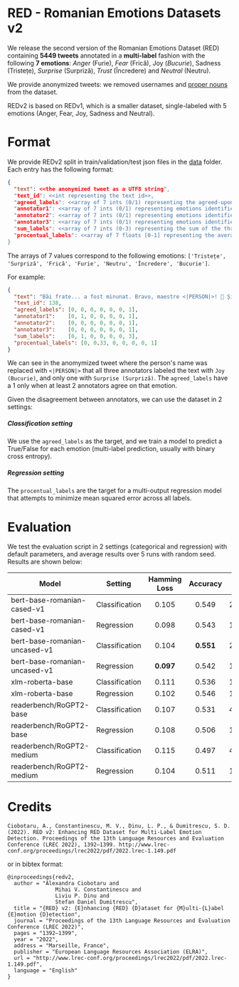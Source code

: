 # RED - Romanian Emotions Datasets v2

We release the second version of the Romanian Emotions Dataset (RED) containing **5449 tweets** annotated in a **multi-label** fashion with the following **7 emotions**: _Anger_ (Furie), _Fear_ (Frică), Joy (_Bucurie_), Sadness (Tristețe),  _Surprise_ (Surpriză), _Trust_ (Încredere) and _Neutral_ (Neutru).

We provide anonymized tweets: we removed usernames and [proper nouns](https://github.com/dumitrescustefan/roner) from the dataset. 

REDv2 is based on REDv1, which is a smaller dataset, single-labeled with 5 emotions (Anger, Fear, Joy, Sadness and Neutral). 

# Format

We provide REDv2 split in train/validation/test json files in the [data](data) folder. Each entry has the following format:

```json
{
  "text": <<the anonymized tweet as a UTF8 string",
  "text_id": <<int representing the text id>>,
  "agreed_labels": <<array of 7 ints (0/1) representing the agreed-upon emotion>>,
  "annotator1": <<array of 7 ints (0/1) representing emotions identified by annotator 1>>,
  "annotator2": <<array of 7 ints (0/1) representing emotions identified by annotator 2>>,
  "annotator3": <<array of 7 ints (0/1) representing emotions identified by annotator 3>>,
  "sum_labels": <<array of 7 ints (0-3) representing the sum of the three annotators>>,
  "procentual_labels": <<array of 7 floats [0-1] representing the average sum of the three annotators>> 
}
```

The arrays of 7 values correspond to the following emotions: ``['Tristețe', 'Surpriză', 'Frică', 'Furie', 'Neutru', 'Încredere', 'Bucurie']``.

For example:

```json
{
  "text": "Băi frate... a fost minunat. Bravo, maestre <|PERSON|>! 👏 Și e INCREDIBIL ce poate face vioara aia, a reușit să-mi smulgă o lacrimă și un.. Declar pe proprie răspundere că am avut un eargasm de povestit nepoților și merg la somn complet (audio)satisfăcută.",
  "text_id": 138,
  "agreed_labels": [0, 0, 0, 0, 0, 0, 1],
  "annotator1":    [0, 1, 0, 0, 0, 0, 1],
  "annotator2":    [0, 0, 0, 0, 0, 0, 1],
  "annotator3":    [0, 0, 0, 0, 0, 0, 1],
  "sum_labels":    [0, 1, 0, 0, 0, 0, 3],
  "procentual_labels": [0, 0.33, 0, 0, 0, 0, 1]
}
```

We can see in the anomymized tweet where the person's name was replaced with ``<|PERSON|>`` that all three annotators labeled the text with ``Joy (Bucurie)``, and only one with ``Surprise (Surpriză)``. The ``agreed_labels`` have a 1 only when at least 2 annotators agree on that emotion. 

Given the disagreement between annotators, we can use the dataset in 2 settings:

##### Classification setting

We use the ``agreed_labels`` as the target, and we train a model to predict a True/False for each emotion (multi-label prediction, usually with binary cross entropy). 

##### Regression setting 

The ``procentual_labels`` are the target for a multi-output regression model that attempts to minimize mean squared error across all labels.

# Evaluation

We test the evaluation script in 2 settings (categorical and regression) with default parameters, and average results over 5 runs with random seed. Results are shown below:

| Model                         	| Setting        	| Hamming Loss 	| Accuracy 	|  MSE  	|
|-------------------------------	|----------------	|:------------:	|:--------:	|:-----:	|
| bert-base-romanian-cased-v1   	| Classification 	|     0.105    	|   0.549  	| 24.30 	|
| bert-base-romanian-cased-v1   	| Regression     	|     0.098    	|   0.543  	| 10.33 	|
| bert-base-romanian-uncased-v1 	| Classification 	|     0.104    	| **0.551**	| 23.95 	|
| bert-base-romanian-uncased-v1 	| Regression     	|   **0.097**  	|   0.542  	| 10.50 	|
| xlm-roberta-base              	| Classification 	|     0.111    	|   0.536  	| 17.22 	|
| xlm-roberta-base               	| Regression     	|     0.102    	|   0.546  	| 10.06 	|
| readerbench/RoGPT2-base         | Classification  |     0.107     |   0.531   | 46.51   |
| readerbench/RoGPT2-base         | Regression      |     0.108     |   0.506   | 12.49   |
| readerbench/RoGPT2-medium       | Classification  |     0.115     |   0.497   | 41.58   |
| readerbench/RoGPT2-medium       | Regression      |     0.104     |   0.511   | 11.11   |

# Credits

```
Ciobotaru, A., Constantinescu, M. V., Dinu, L. P., & Dumitrescu, S. D. (2022). RED v2: Enhancing RED Dataset for Multi-Label Emotion Detection. Proceedings of the 13th Language Resources and Evaluation Conference (LREC 2022), 1392–1399. http://www.lrec-conf.org/proceedings/lrec2022/pdf/2022.lrec-1.149.pdf
```

or in bibtex format:

```
@inproceedings{redv2,
  author = "Alexandra Ciobotaru and
               Mihai V. Constantinescu and
               Liviu P. Dinu and
               Stefan Daniel Dumitrescu",
  title = "{RED} v2: {E}nhancing {RED} {D}ataset for {M}ulti-{L}abel {E}motion {D}etection",
  journal = "Proceedings of the 13th Language Resources and Evaluation Conference (LREC 2022)",
  pages = "1392–1399",
  year = "2022",
  address = "Marseille, France",
  publisher = "European Language Resources Association (ELRA)",
  url = "http://www.lrec-conf.org/proceedings/lrec2022/pdf/2022.lrec-1.149.pdf",
  language = "English"
}
```
